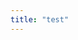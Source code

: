 ```yaml
---
title: "test"
---
```


<script>
fetch("https://query2.finance.yahoo.com/v7/finance/options/aapl", {mode: 'no-cors'}).then(function(response) {
	console.log(response);
	return response.json();	   
}).then(function(data) {   
   	console.log("hi3");
	console.log(data.optionChain.result[0].underlyingSymbol);
}).catch(function(error) {console.log(error)});
</script>
    
